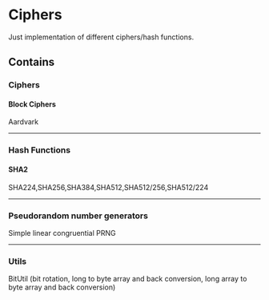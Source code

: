 # Ciphers

Just implementation of different ciphers/hash functions.

## Contains 
### Ciphers
#### Block Ciphers
Aardvark
***
### Hash Functions
#### SHA2
SHA224,SHA256,SHA384,SHA512,SHA512/256,SHA512/224
***
### Pseudorandom number generators
Simple linear congruential PRNG
***

### Utils
BitUtil (bit rotation, long to byte array and back conversion, long array to byte array and back conversion)
